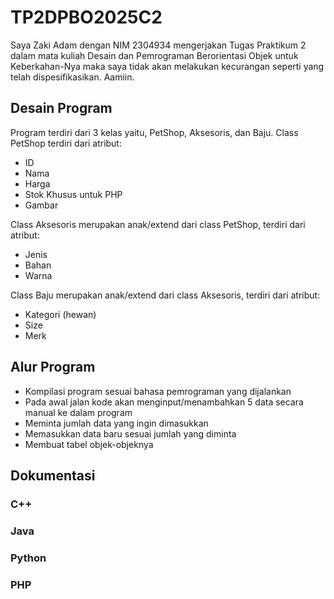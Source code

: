# TP2DPBO2025C2
Saya Zaki Adam dengan NIM 2304934 mengerjakan Tugas Praktikum 2 dalam mata kuliah Desain dan Pemrograman Berorientasi Objek untuk Keberkahan-Nya maka saya tidak akan melakukan kecurangan seperti yang telah dispesifikasikan. Aamiin.

## Desain Program
Program terdiri dari 3 kelas yaitu, PetShop, Aksesoris, dan Baju.
Class PetShop terdiri dari atribut:
* ID
* Nama
* Harga
* Stok
Khusus untuk PHP
* Gambar

Class Aksesoris merupakan anak/extend dari class PetShop, terdiri dari atribut:
* Jenis
* Bahan
* Warna

Class Baju merupakan anak/extend dari class Aksesoris, terdiri dari atribut:
* Kategori (hewan)
* Size
* Merk

## Alur Program
* Kompilasi program sesuai bahasa pemrograman yang dijalankan
* Pada awal jalan kode akan menginput/menambahkan 5 data secara manual ke dalam program
* Meminta jumlah data yang ingin dimasukkan
* Memasukkan data baru sesuai jumlah yang diminta
* Membuat tabel objek-objeknya

## Dokumentasi
### C++
### Java
### Python
### PHP
